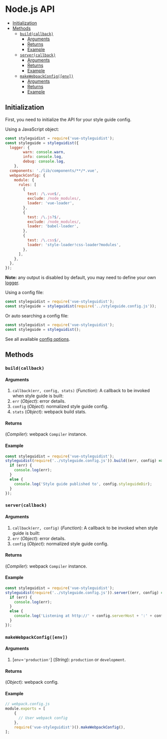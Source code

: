 # Node.js API

<!-- To update run: npx markdown-toc --maxdepth 2 -i docs/API.md -->

<!-- toc -->

- [Initialization](#initialization)
- [Methods](#methods)
  * [`build(callback)`](#buildcallback)
    + [Arguments](#arguments)
    + [Returns](#returns)
    + [Example](#example)
  * [`server(callback)`](#servercallback)
    + [Arguments](#arguments-1)
    + [Returns](#returns-1)
    + [Example](#example-1)
  * [`makeWebpackConfig([env])`](#makewebpackconfigenv)
    + [Arguments](#arguments-2)
    + [Returns](#returns-2)
    + [Example](#example-2)

<!-- tocstop -->

## Initialization

First, you need to initialize the API for your style guide config.

Using a JavaScript object:

```javascript
const styleguidist = require('vue-styleguidist');
const styleguide = styleguidist({
  logger: {
		warn: console.warn,
		info: console.log,
		debug: console.log,
	},
  components: './lib/components/**/*.vue',
  webpackConfig: {
    module: {
      rules: [
        {
          test: /\.vue$/,
          exclude: /node_modules/,
          loader: 'vue-loader',
        },
        {
          test: /\.js?$/,
          exclude: /node_modules/,
          loader: 'babel-loader',
        },
        {
          test: /\.css$/,
          loader: 'style-loader!css-loader?modules',
        },
      ],
    },
  },
});
```

**Note:** any output is disabled by default, you may need to define your own [logger](Configuration.md#logger).

Using a config file:

```javascript
const styleguidist = require('vue-styleguidist');
const styleguide = styleguidist(require('../styleguide.config.js'));
```

Or auto searching a config file:

```javascript
const styleguidist = require('vue-styleguidist');
const styleguide = styleguidist();
```

See all available [config options](Configuration.md).

## Methods

### `build(callback)`

#### Arguments

1. `callback(err, config, stats)` (*Function*): A callback to be invoked when style guide is built:
  1. `err` (*Object*): error details.
  2. `config` (*Object*): normalized style guide config.
  3. `stats` (*Object*): webpack build stats.

#### Returns

(*Compiler*): webpack `Compiler` instance.

#### Example

```javascript
const styleguidist = require('vue-styleguidist');
styleguidist(require('../styleguide.config.js')).build((err, config) => {
  if (err) {
    console.log(err);
  }
  else {
    console.log('Style guide published to', config.styleguideDir);
  }
});
```


### `server(callback)`

#### Arguments

1. `callback(err, config)` (*Function*): A callback to be invoked when style guide is built:
  1. `err` (*Object*): error details.
  2. `config` (*Object*): normalized style guide config.

#### Returns

(*Compiler*): webpack `Compiler` instance.

#### Example

```javascript
const styleguidist = require('vue-styleguidist');
styleguidist(require('../styleguide.config.js')).server((err, config) => {
  if (err) {
    console.log(err);
  }
  else {
    console.log('Listening at http://' + config.serverHost + ':' + config.serverPort);
  }
});
```

### `makeWebpackConfig([env])`

#### Arguments

1. \[`env`=`'production'`\] (*String*): `production` or `development`.

#### Returns

(*Object*): webpack config.

#### Example

```javascript
// webpack.config.js
module.exports = [
    {
      // User webpack config
    },
    require('vue-styleguidist')().makeWebpackConfig(),
];
```
